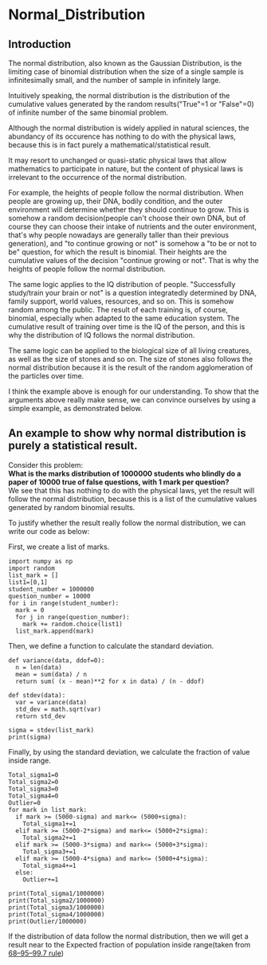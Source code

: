 # Normal_Distribution

## Introduction

The normal distribution, also known as the Gaussian Distribution, is the limiting case of binomial distribution when the size of a single sample is infinitesimally small, and the number of sample in infinitely large. 

Intuitively speaking, the normal distribution is the distribution of the cumulative values generated by the random results("True"=1 or "False"=0) of infinite number of the same binomial problem.

Although the normal distribution is widely applied in natural sciences, the abundancy of its occurence has nothing to do with the physical laws, because this is in fact purely a mathematical/statistical result. 

It may resort to unchanged or quasi-static physical laws that allow mathematics to participate in nature, but the content of physical laws is irrelevant to the occurrence of the normal distribution.

For example, the heights of people follow the normal distribution. When people are growing up, their DNA, bodily condition, and the outer environment will determine whether they should continue to grow. This is somehow a random decision(people can't choose their own DNA, but of course they can choose their intake of nutrients and the outer environment, that's why people nowadays are generally taller than their previous generation), and "to continue growing or not" is somehow a "to be or not to be" question, for which the result is binomial. Their heights are the cumulative values of the decision "continue growing or not". That is why the heights of people follow the normal distribution.

The same logic applies to the IQ distribution of people. "Successfully study/train your brain or not" is a question integratedly determined by DNA, family support, world values, resources, and so on. This is somehow random among the public. The result of each training is, of course, binomial, especially when adapted to the same education system. The cumulative result of training over time is the IQ of the person, and this is why the distribution of IQ follows the normal distribution.

The same logic can be applied to the biological size of all living creatures, as well as the size of stones and so on. The size of stones also follows the normal distribution because it is the result of the random agglomeration of the particles over time.

I think the example above is enough for our understanding. To show that the arguments above really make sense, we can convince ourselves by using a simple example, as demonstrated below.

## An example to show why normal distribution is purely a statistical result.
Consider this problem: <br>
**What is the marks distribution of 1000000 students who blindly do a paper of 10000 true of false questions, with 1 mark per question?** <br>
We see that this has nothing to do with the physical laws, yet the result will follow the normal distribution, because this is a list of the cumulative values generated by random binomial results.

To justify whether the result really follow the normal distribution, we can write our code as below:<br>

First, we create a list of marks.
```
import numpy as np
import random
list_mark = []
list1=[0,1]
student_number = 1000000
question_number = 10000
for i in range(student_number):
  mark = 0
  for j in range(question_number): 
    mark += random.choice(list1) 
  list_mark.append(mark)
```

Then, we define a function to calculate the standard deviation.
```
def variance(data, ddof=0):
  n = len(data)
  mean = sum(data) / n
  return sum( (x - mean)**2 for x in data) / (n - ddof)

def stdev(data):
  var = variance(data)
  std_dev = math.sqrt(var)
  return std_dev

sigma = stdev(list_mark)
print(sigma)
```

Finally, by using the standard deviation, we calculate the fraction of value inside range. 
```
Total_sigma1=0
Total_sigma2=0
Total_sigma3=0
Total_sigma4=0
Outlier=0
for mark in list_mark:
  if mark >= (5000-sigma) and mark<= (5000+sigma):
    Total_sigma1+=1
  elif mark >= (5000-2*sigma) and mark<= (5000+2*sigma):
    Total_sigma2+=1
  elif mark >= (5000-3*sigma) and mark<= (5000+3*sigma):
    Total_sigma3+=1
  elif mark >= (5000-4*sigma) and mark<= (5000+4*sigma):
    Total_sigma4+=1
  else:
    Outlier+=1

print(Total_sigma1/1000000)
print(Total_sigma2/1000000)
print(Total_sigma3/1000000)
print(Total_sigma4/1000000)
print(Outlier/1000000)
```
If the distribution of data follow the normal distribution, then we will get a result near to the Expected fraction of
population inside range(taken from [68–95–99.7 rule](https://en.wikipedia.org/wiki/68%E2%80%9395%E2%80%9399.7_rule))


